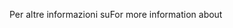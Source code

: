 <span data-ttu-id="becaa-101">Per altre informazioni su</span><span class="sxs-lookup"><span data-stu-id="becaa-101">For more information about</span></span>